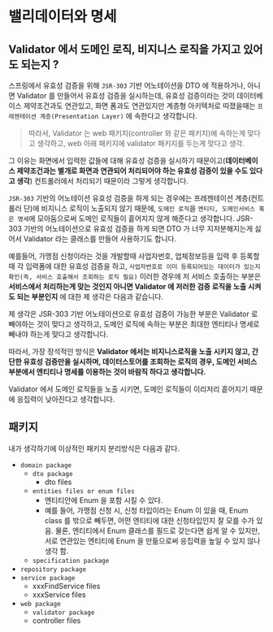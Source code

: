 # 밸리데이터와 명세

## Validator 에서 도메인 로직, 비지니스 로직을 가지고 있어도 되는지 ?

스프링에서 유효성 검증을 위해 `JSR-303` 기반 어노테이션을 DTO 에 적용하거나, 아니면 Validator 를 만들어서 유효성 검증을 실시하는데, 
유효성 검증이라는 것이 데이터베이스 제약조건과도 연관있고, 화면 폼과도 연관있지만 계층형 아키텍처로 따졌을때는 `프레젠테이션 계층(Presentation Layer)` 에 속한다고 생각합니다.

> 따라서, Validator 는 web 패키지(controller 와 같은 패키지)에 속하는게 맞다고 생각하고, web 아래 패키지에 validator 패키지를 두는게 맞다고 생각.

그 이유는 화면에서 입력한 값들에 대해 유효성 검증을 실시하기 때문이고(__데이터베이스 제약조건과는 별개로 화면과 연관되어 처리되어야 하는 유효성 검증이 있을 수도 있다고 생각__) 컨트롤러에서 처리되기 때문이라 그렇게 생각합니다. 

`JSR-303` 기반의 어노테이션 유효성 검증을 하게 되는 경우에는 프레젠테이션 계층(컨트롤러 단)에 비지니스 로직이 노출되지 않기 때문에, `도메인 로직`을 `엔티티, 도메인서비스 혹은 명세`에 모아둠으로써
도메인 로직들이 흩어지지 않게 해준다고 생각합니다. JSR-303 기반의 어노테이션으로 유효성 검증을 하게 되면 DTO 가 너무 지저분해지는게 싫어서 Validator 라는 클래스를 만들어 사용하기도 합니다.

예를들어, 가맹점 신청이라는 것을 개발할때 사업자번호, 업체정보등을 입력 후 등록할때 각 입력폼에 대한 유효성 검증을 하고, `사업자번호로 이미 등록되어있는 데이터가 있는지 확인(즉, 서비스 호출해서 조회하는 로직 필요)`
이러한 경우에 저 서비스 호출하는 부분은 __서비스에서 처리하는게 맞는 것인지 아니면 Validator 에 저러한 검증 로직을 노출 시켜도 되는 부분인지__ 에 대한 제 생각은 다음과 같습니다.

제 생각은 JSR-303 기반 어노테이션으로 유효성 검증이 가능한 부분은 Validator 로 빼야하는 것이 맞다고 생각하고, 도메인 로직에 속하는 부분은 최대한 엔티티나 명세로 빼내야 하는게 맞다고 생각합니다.

따라서, 가장 정석적인 방식은 __Validator 에서는 비지니스로직을 노출 시키지 않고, 간단한 유효성 검증만을 실시하며, 데이터스토어를 조회하는 로직의 경우, 도메인 서비스 부분에서 엔티티나 명세를 이용하는 것이 바람직 하다고 생각합니다.__ 

Validator 에서 도메인 로직들을 노출 시키면, 도메인 로직들이 이리저리 흩어지기 때문에 응집력이 낮아진다고 생각합니다. 

## 패키지 

내가 생각하기에 이상적인 패키지 분리방식은 다음과 같다.

- `domain package`
  - `dto package`
    - dto files
  - `entities files or enum files`
    - 엔티티안에 Enum 을 포함 시킬 수 있다. 
    - 예를 들어, 가맹점 신청 시, 신청 타입이라는 Enum 이 있을 때, Enum class 를 밖으로 빼두면, 어떤 엔티티에 대한 신청타입인지 잘 모를 수가 있음. 물론, 엔티티에서 Enum 클래스를 필드로 갖는다면 쉽게 알 수 있지만, 서로 연관있는 엔티티에 Enum 을 만듦으로써 응집력을 높일 수 있지 않나 생각 함.
  - `specification package`
- `repository package`
- `service package`
  - xxxFindService files
  - xxxService files
- `web package`
  - `validator package`
  - controller files



